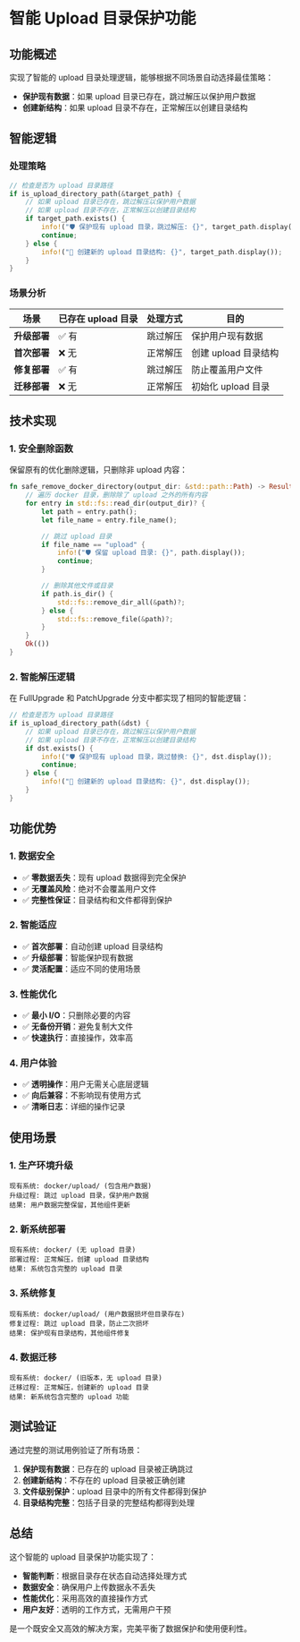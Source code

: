 # 智能 Upload 目录保护功能

## 功能概述

实现了智能的 upload 目录处理逻辑，能够根据不同场景自动选择最佳策略：

- **保护现有数据**：如果 upload 目录已存在，跳过解压以保护用户数据
- **创建新结构**：如果 upload 目录不存在，正常解压以创建目录结构

## 智能逻辑

### 处理策略

```rust
// 检查是否为 upload 目录路径
if is_upload_directory_path(&target_path) {
    // 如果 upload 目录已存在，跳过解压以保护用户数据
    // 如果 upload 目录不存在，正常解压以创建目录结构
    if target_path.exists() {
        info!("🛡️ 保护现有 upload 目录，跳过解压: {}", target_path.display());
        continue;
    } else {
        info!("📁 创建新的 upload 目录结构: {}", target_path.display());
    }
}
```

### 场景分析

| 场景 | 已存在 upload 目录 | 处理方式 | 目的 |
|------|-------------------|----------|------|
| **升级部署** | ✅ 有 | 跳过解压 | 保护用户现有数据 |
| **首次部署** | ❌ 无 | 正常解压 | 创建 upload 目录结构 |
| **修复部署** | ✅ 有 | 跳过解压 | 防止覆盖用户文件 |
| **迁移部署** | ❌ 无 | 正常解压 | 初始化 upload 目录 |

## 技术实现

### 1. 安全删除函数

保留原有的优化删除逻辑，只删除非 upload 内容：

```rust
fn safe_remove_docker_directory(output_dir: &std::path::Path) -> Result<()> {
    // 遍历 docker 目录，删除除了 upload 之外的所有内容
    for entry in std::fs::read_dir(output_dir)? {
        let path = entry.path();
        let file_name = entry.file_name();

        // 跳过 upload 目录
        if file_name == "upload" {
            info!("🛡️ 保留 upload 目录: {}", path.display());
            continue;
        }

        // 删除其他文件或目录
        if path.is_dir() {
            std::fs::remove_dir_all(&path)?;
        } else {
            std::fs::remove_file(&path)?;
        }
    }
    Ok(())
}
```

### 2. 智能解压逻辑

在 FullUpgrade 和 PatchUpgrade 分支中都实现了相同的智能逻辑：

```rust
// 检查是否为 upload 目录路径
if is_upload_directory_path(&dst) {
    // 如果 upload 目录已存在，跳过解压以保护用户数据
    // 如果 upload 目录不存在，正常解压以创建目录结构
    if dst.exists() {
        info!("🛡️ 保护现有 upload 目录，跳过替换: {}", dst.display());
        continue;
    } else {
        info!("📁 创建新的 upload 目录结构: {}", dst.display());
    }
}
```

## 功能优势

### 1. 数据安全
- ✅ **零数据丢失**：现有 upload 数据得到完全保护
- ✅ **无覆盖风险**：绝对不会覆盖用户文件
- ✅ **完整性保证**：目录结构和文件都得到保护

### 2. 智能适应
- ✅ **首次部署**：自动创建 upload 目录结构
- ✅ **升级部署**：智能保护现有数据
- ✅ **灵活配置**：适应不同的使用场景

### 3. 性能优化
- ✅ **最小 I/O**：只删除必要的内容
- ✅ **无备份开销**：避免复制大文件
- ✅ **快速执行**：直接操作，效率高

### 4. 用户体验
- ✅ **透明操作**：用户无需关心底层逻辑
- ✅ **向后兼容**：不影响现有使用方式
- ✅ **清晰日志**：详细的操作记录

## 使用场景

### 1. 生产环境升级
```
现有系统: docker/upload/ (包含用户数据)
升级过程: 跳过 upload 目录，保护用户数据
结果: 用户数据完整保留，其他组件更新
```

### 2. 新系统部署
```
现有系统: docker/ (无 upload 目录)
部署过程: 正常解压，创建 upload 目录结构
结果: 系统包含完整的 upload 目录
```

### 3. 系统修复
```
现有系统: docker/upload/ (用户数据损坏但目录存在)
修复过程: 跳过 upload 目录，防止二次损坏
结果: 保护现有目录结构，其他组件修复
```

### 4. 数据迁移
```
现有系统: docker/ (旧版本，无 upload 目录)
迁移过程: 正常解压，创建新的 upload 目录
结果: 新系统包含完整的 upload 功能
```

## 测试验证

通过完整的测试用例验证了所有场景：

1. **保护现有数据**：已存在的 upload 目录被正确跳过
2. **创建新结构**：不存在的 upload 目录被正确创建
3. **文件级别保护**：upload 目录中的所有文件都得到保护
4. **目录结构完整**：包括子目录的完整结构都得到处理

## 总结

这个智能的 upload 目录保护功能实现了：

- **智能判断**：根据目录存在状态自动选择处理方式
- **数据安全**：确保用户上传数据永不丢失
- **性能优化**：采用高效的直接操作方式
- **用户友好**：透明的工作方式，无需用户干预

是一个既安全又高效的解决方案，完美平衡了数据保护和使用便利性。